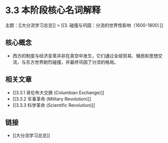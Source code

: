 # 3.3 本阶段核心名词解释

主题：[[大分流学习总览]] > [[3. 碰撞与巩固：分流的世界性影响（1600-1800）]]

## 核心概念

- 西方的制度与经济变革并非在真空中发生，它们通过全球贸易、殖民和思想交流，与东方世界剧烈碰撞，并最终巩固了分流的格局。

## 相关文章

- [[3.3.1 哥伦布大交换 (Columbian Exchange)]]
- [[3.3.2 军事革命 (Military Revolution)]]
- [[3.3.3 科学革命 (Scientific Revolution)]]

## 链接

- [[大分流学习总览]]
